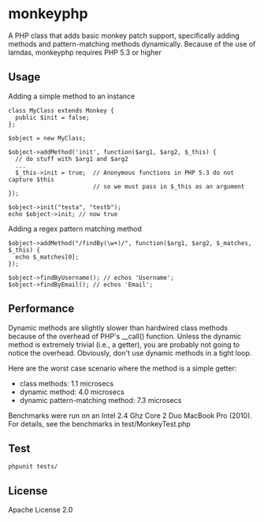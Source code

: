 monkeyphp
=========

A PHP class that adds basic monkey patch support, specifically adding 
methods and pattern-matching methods dynamically. Because of the use of lamdas, 
monkeyphp requires PHP 5.3 or higher

Usage
-----

Adding a simple method to an instance

    
    class MyClass extends Monkey {
      public $init = false;
    };
    
    $object = new MyClass;
    
    $object->addMethod('init', function($arg1, $arg2, $_this) {
      // do stuff with $arg1 and $arg2
      ...
      $_this->init = true;  // Anonymous functions in PHP 5.3 do not capture $this
                            // so we must pass in $_this as an argument
    });
    
    $object->init("testa", "testb");
    echo $object->init; // now true
    

Adding a regex pattern matching method

    
    $object->addMethod("/findBy(\w+)/", function($arg1, $arg2, $_matches, $_this) {
      echo $_matches[0];
    });
    
    $object->findByUsername(); // echos 'Username';
    $object->findByEmail(); // echos 'Email';
    

Performance
-----------
Dynamic methods are slightly slower than hardwired class methods because of the 
overhead of PHP's __call() function. Unless the dynamic method is extremely 
trivial (i.e., a getter), you are probably not going to notice the overhead. 
Obviously, don't use dynamic methods in a tight loop.

Here are the worst case scenario where the method is a simple getter:
 - class methods: 1.1 microsecs
 - dynamic method: 4.0 microsecs
 - dynamic pattern-matching method: 7.3 microsecs

Benchmarks were run on an Intel 2.4 Ghz Core 2 Duo MacBook Pro (2010). For details, 
see the benchmarks in test/MonkeyTest.php


Test
----
    
    phpunit tests/
    

License
-------
Apache License 2.0